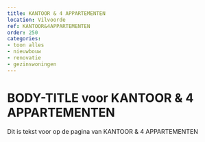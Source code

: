 ```yaml
---
title: KANTOOR & 4 APPARTEMENTEN
location: Vilvoorde
ref: KANTOOR&4APPARTEMENTEN
order: 250
categories:
- toon alles
- nieuwbouw
- renovatie
- gezinswoningen
---
```

# BODY-TITLE voor KANTOOR & 4 APPARTEMENTEN

Dit is tekst voor op de pagina van KANTOOR & 4 APPARTEMENTEN